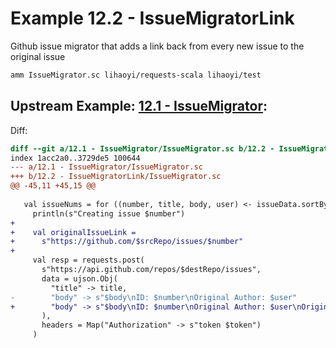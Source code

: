 # Example 12.2 - IssueMigratorLink
Github issue migrator that adds a link back from every new issue to the original
issue

```bash
amm IssueMigrator.sc lihaoyi/requests-scala lihaoyi/test
```

## Upstream Example: [12.1 - IssueMigrator](https://github.com/handsonscala/handsonscala/tree/master/examples/12.1%20-%20IssueMigrator):
Diff:
```diff
diff --git a/12.1 - IssueMigrator/IssueMigrator.sc b/12.2 - IssueMigratorLink/IssueMigrator.sc
index 1acc2a0..3729de5 100644
--- a/12.1 - IssueMigrator/IssueMigrator.sc	
+++ b/12.2 - IssueMigratorLink/IssueMigrator.sc	
@@ -45,11 +45,15 @@
 
   val issueNums = for ((number, title, body, user) <- issueData.sortBy(_._1)) yield {
     println(s"Creating issue $number")
+
+    val originalIssueLink =
+      s"https://github.com/$srcRepo/issues/$number"
+
     val resp = requests.post(
       s"https://api.github.com/repos/$destRepo/issues",
       data = ujson.Obj(
         "title" -> title,
-        "body" -> s"$body\nID: $number\nOriginal Author: $user"
+        "body" -> s"$body\nID: $number\nOriginal Author: $user\nOriginal Issue: $originalIssueLink"
       ),
       headers = Map("Authorization" -> s"token $token")
     )
```
